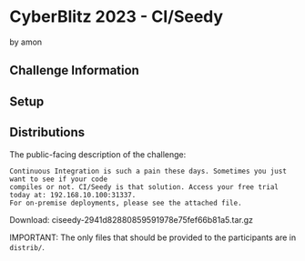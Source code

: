 # CyberBlitz 2023 - CI/Seedy

by amon

## Challenge Information

## Setup

## Distributions

The public-facing description of the challenge:

```
Continuous Integration is such a pain these days. Sometimes you just want to see if your code
compiles or not. CI/Seedy is that solution. Access your free trial today at: 192.168.10.100:31337.
For on-premise deployments, please see the attached file.
```

Download: ciseedy-2941d82880859591978e75fef66b81a5.tar.gz

IMPORTANT: The only files that should be provided to the participants are in `distrib/`.
